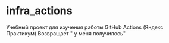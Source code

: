 # infra_actions
Учебный проект для изучения работы GitHub Actions (Яндекс Практикум)
Возвращает " у меня получилось"

